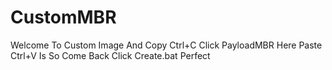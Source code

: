 # CustomMBR
Welcome To Custom
Image And Copy Ctrl+C
Click PayloadMBR Here
Paste Ctrl+V
Is So Come Back
Click Create.bat
Perfect
